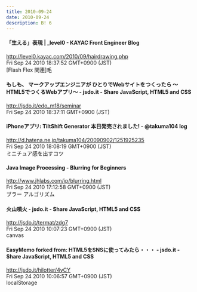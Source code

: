 ```yaml
---
title: 2010-09-24
date: 2010-09-24
description: B! 6
---
```


#### 「生える」表現 | _level0 - KAYAC Front Engineer Blog
http://level0.kayac.com/2010/09/hairdrawing.php<br>
Fri Sep 24 2010 18:37:52 GMT+0900 (JST)<br>
[Flash Flex 関連]毛


#### もしも、 マークアップエンジニアが ひとりでWebサイトをつくったら ～HTML5でつくるWebアプリ～ - jsdo.it - Share JavaScript, HTML5 and CSS
http://jsdo.it/edo_m18/seminar<br>
Fri Sep 24 2010 18:37:11 GMT+0900 (JST)<br>


#### iPhoneアプリ: TiltShift Generator 本日発売されました! - @takuma104 log
http://d.hatena.ne.jp/takuma104/20090902/1251925235<br>
Fri Sep 24 2010 18:08:19 GMT+0900 (JST)<br>
ミニチュア感を出すコツ


#### Java Image Processing - Blurring for Beginners
http://www.jhlabs.com/ip/blurring.html<br>
Fri Sep 24 2010 17:12:58 GMT+0900 (JST)<br>
ブラー アルゴリズム


#### 火山噴火 - jsdo.it - Share JavaScript, HTML5 and CSS
http://jsdo.it/termat/zdg7<br>
Fri Sep 24 2010 10:07:23 GMT+0900 (JST)<br>
canvas


#### EasyMemo forked from: HTML5をSNSに使ってみたら・・・ - jsdo.it - Share JavaScript, HTML5 and CSS
http://jsdo.it/hilotter/4yCY<br>
Fri Sep 24 2010 10:06:57 GMT+0900 (JST)<br>
localStorage


